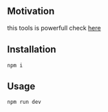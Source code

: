 <h2>Motivation</h2>
this tools is powerfull check <a href="https://github.com/puppeteer/puppeteer">here</a>


<h2>Installation</h2>

```
npm i
```

<h2>Usage</h2>

```
npm run dev
```

